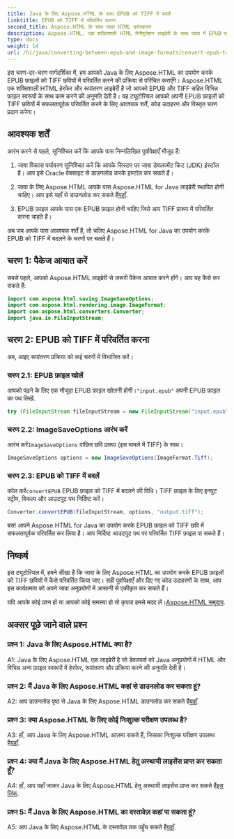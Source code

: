 ```yaml
---
title: Java के लिए Aspose.HTML के साथ EPUB को TIFF में बदलें
linktitle: EPUB को TIFF में परिवर्तित करना
second_title: Aspose.HTML के साथ जावा HTML प्रसंस्करण
description: Aspose.HTML, एक शक्तिशाली HTML मैनीपुलेशन लाइब्रेरी के साथ जावा में EPUB फ़ाइलों को TIFF छवियों में परिवर्तित करना सीखें।
type: docs
weight: 14
url: /hi/java/converting-between-epub-and-image-formats/convert-epub-to-tiff/
---
```

इस चरण-दर-चरण मार्गदर्शिका में, हम आपको Java के लिए Aspose.HTML का उपयोग करके EPUB फ़ाइलों को TIFF छवियों में परिवर्तित करने की प्रक्रिया से परिचित कराएँगे। Aspose.HTML एक शक्तिशाली HTML हेरफेर और रूपांतरण लाइब्रेरी है जो आपको EPUB और TIFF सहित विभिन्न फ़ाइल स्वरूपों के साथ काम करने की अनुमति देती है। यह ट्यूटोरियल आपको अपनी EPUB फ़ाइलों को TIFF छवियों में सफलतापूर्वक परिवर्तित करने के लिए आवश्यक शर्तें, कोड उदाहरण और विस्तृत चरण प्रदान करेगा।

## आवश्यक शर्तें

आरंभ करने से पहले, सुनिश्चित करें कि आपके पास निम्नलिखित पूर्वापेक्षाएँ मौजूद हैं:

1. जावा विकास पर्यावरण
सुनिश्चित करें कि आपके सिस्टम पर जावा डेवलपमेंट किट (JDK) इंस्टॉल है। आप इसे Oracle वेबसाइट से डाउनलोड करके इंस्टॉल कर सकते हैं।

2. जावा के लिए Aspose.HTML
 आपके पास Aspose.HTML for Java लाइब्रेरी स्थापित होनी चाहिए। आप इसे यहाँ से डाउनलोड कर सकते हैं[यहाँ](https://releases.aspose.com/html/java/).

3. EPUB फ़ाइल
आपके पास एक EPUB फ़ाइल होनी चाहिए जिसे आप TIFF प्रारूप में परिवर्तित करना चाहते हैं।

अब जब आपके पास आवश्यक शर्तें हैं, तो चलिए Aspose.HTML for Java का उपयोग करके EPUB को TIFF में बदलने के चरणों पर चलते हैं।

## चरण 1: पैकेज आयात करें

सबसे पहले, आपको Aspose.HTML लाइब्रेरी से ज़रूरी पैकेज आयात करने होंगे। आप यह कैसे कर सकते हैं:

```java
import com.aspose.html.saving.ImageSaveOptions;
import com.aspose.html.rendering.image.ImageFormat;
import com.aspose.html.converters.Converter;
import java.io.FileInputStream;
```

## चरण 2: EPUB को TIFF में परिवर्तित करना

अब, आइए रूपांतरण प्रक्रिया को कई चरणों में विभाजित करें।

### चरण 2.1: EPUB फ़ाइल खोलें

 आपको पढ़ने के लिए एक मौजूदा EPUB फ़ाइल खोलनी होगी।`"input.epub"` अपनी EPUB फ़ाइल का पथ लिखें.

```java
try (FileInputStream fileInputStream = new FileInputStream("input.epub")) {
```

### चरण 2.2: ImageSaveOptions आरंभ करें

 आरंभ करें`ImageSaveOptions` वांछित छवि प्रारूप (इस मामले में TIFF) के साथ।

```java
ImageSaveOptions options = new ImageSaveOptions(ImageFormat.Tiff);
```

### चरण 2.3: EPUB को TIFF में बदलें

 कॉल करें`convertEPUB` EPUB फ़ाइल को TIFF में बदलने की विधि। TIFF फ़ाइल के लिए इनपुट स्ट्रीम, विकल्प और आउटपुट पथ निर्दिष्ट करें।

```java
Converter.convertEPUB(fileInputStream, options, "output.tiff");
```

बस! आपने Aspose.HTML for Java का उपयोग करके EPUB फ़ाइल को TIFF छवि में सफलतापूर्वक परिवर्तित कर लिया है। आप निर्दिष्ट आउटपुट पथ पर परिवर्तित TIFF फ़ाइल पा सकते हैं।

## निष्कर्ष

इस ट्यूटोरियल में, हमने सीखा है कि जावा के लिए Aspose.HTML का उपयोग करके EPUB फ़ाइलों को TIFF छवियों में कैसे परिवर्तित किया जाए। सही पूर्वापेक्षाएँ और दिए गए कोड उदाहरणों के साथ, आप इस कार्यक्षमता को अपने जावा अनुप्रयोगों में आसानी से एकीकृत कर सकते हैं।

यदि आपके कोई प्रश्न हों या आपको कोई समस्या हो तो कृपया हमसे मदद लें।[Aspose.HTML समुदाय](https://forum.aspose.com/).

## अक्सर पूछे जाने वाले प्रश्न

### प्रश्न 1: Java के लिए Aspose.HTML क्या है?

A1: Java के लिए Aspose.HTML एक लाइब्रेरी है जो डेवलपर्स को Java अनुप्रयोगों में HTML और विभिन्न अन्य फ़ाइल स्वरूपों में हेरफेर, रूपांतरण और प्रक्रिया करने की अनुमति देती है।

### प्रश्न 2: मैं Java के लिए Aspose.HTML कहां से डाउनलोड कर सकता हूं?

 A2: आप डाउनलोड पृष्ठ से Java के लिए Aspose.HTML डाउनलोड कर सकते हैं[यहाँ](https://releases.aspose.com/html/java/).

### प्रश्न 3: क्या Aspose.HTML के लिए कोई निःशुल्क परीक्षण उपलब्ध है?

 A3: हाँ, आप Java के लिए Aspose.HTML आज़मा सकते हैं, जिसका निःशुल्क परीक्षण उपलब्ध है[यहाँ](https://releases.aspose.com/).

### प्रश्न 4: क्या मैं Java के लिए Aspose.HTML हेतु अस्थायी लाइसेंस प्राप्त कर सकता हूँ?

 A4: हाँ, आप यहाँ जाकर Java के लिए Aspose.HTML हेतु अस्थायी लाइसेंस प्राप्त कर सकते हैं[इस लिंक](https://purchase.aspose.com/temporary-license/).

### प्रश्न 5: मैं Java के लिए Aspose.HTML का दस्तावेज़ कहां पा सकता हूं?

 A5: आप Java के लिए Aspose.HTML के दस्तावेज़ तक पहुँच सकते हैं[यहाँ](https://reference.aspose.com/html/java/).